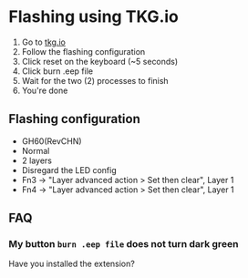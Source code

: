 # Flashing using TKG.io

  1. Go to [tkg.io](http://tkg.io)
  1. Follow the flashing configuration
  1. Click reset on the keyboard (~5 seconds)
  1. Click burn .eep file
  1. Wait for the two (2) processes to finish
  1. You're done

## Flashing configuration

  * GH60(RevCHN)
  * Normal
  * 2 layers
  * Disregard the LED config
  * Fn3 -> "Layer advanced action > Set then clear", Layer 1
  * Fn4 -> "Layer advanced action > Set then clear", Layer 1

## FAQ

### My button `burn .eep file` does not turn dark green

Have you installed the extension?

